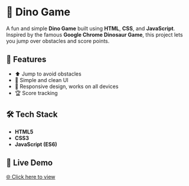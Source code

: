 # 🦖 Dino Game

A fun and simple **Dino Game** built using **HTML**, **CSS**, and **JavaScript**.  
Inspired by the famous **Google Chrome Dinosaur Game**, this project lets you jump over obstacles and score points.


## 🚀 Features
- ⬆️ Jump to avoid obstacles
- 🎨 Simple and clean UI
- 📱 Responsive design, works on all devices
- 🏆 Score tracking


## 🛠️ Tech Stack
- **HTML5**
- **CSS3**
- **JavaScript (ES6)**


## 🔗 Live Demo  
[🌐 Click here to view](http://127.0.0.1:5500/dino.html)


